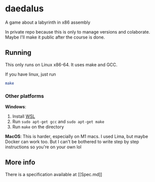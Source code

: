 # daedalus
A game about a labyrinth in x86 assembly

In private repo because this is only to manage versions and colaborate. 
Maybe I'll make it public after the course is done. 

## Running

This only runs on Linux x86-64. It uses make and GCC. 

If you have linux, just run

```bash
make
```

### Other platforms

**Windows**: 
1. Install [WSL](https://learn.microsoft.com/en-us/windows/wsl/install)
2. Run `sudo apt-get gcc` and `sudo apt-get make`
3. Run `make` on the directory

**MacOS**: This is harder, especially on M1 macs. I used Lima, but maybe Docker can work too. But I can't be bothered to write step by step instructions so you're on your own lol


## More info

There is a specification available at [[Spec.md]]
